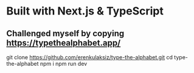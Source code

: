 # Built with Next.js & TypeScript

## Challenged myself by copying https://typethealphabet.app/ 

git clone https://github.com/erenkulaksiz/type-the-alphabet.git
cd type-the-alphabet
npm i
npm run dev
